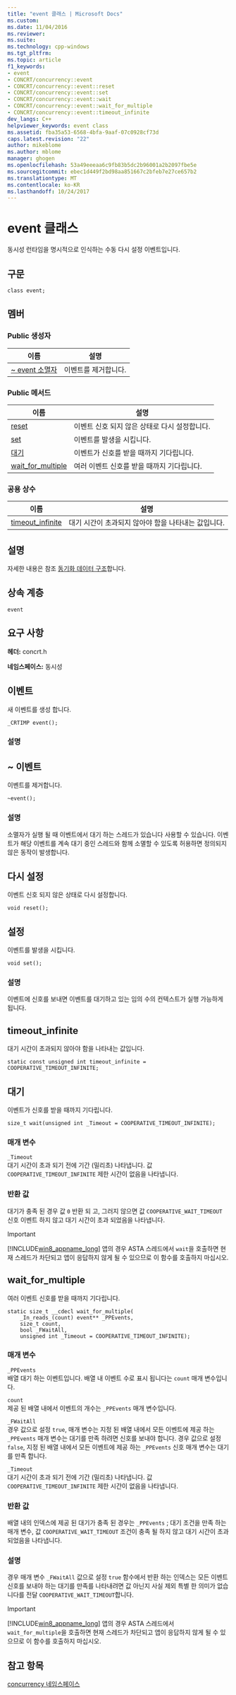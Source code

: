 ```yaml
---
title: "event 클래스 | Microsoft Docs"
ms.custom: 
ms.date: 11/04/2016
ms.reviewer: 
ms.suite: 
ms.technology: cpp-windows
ms.tgt_pltfrm: 
ms.topic: article
f1_keywords:
- event
- CONCRT/concurrency::event
- CONCRT/concurrency::event::reset
- CONCRT/concurrency::event::set
- CONCRT/concurrency::event::wait
- CONCRT/concurrency::event::wait_for_multiple
- CONCRT/concurrency::event::timeout_infinite
dev_langs: C++
helpviewer_keywords: event class
ms.assetid: fba35a53-6568-4bfa-9aaf-07c0928cf73d
caps.latest.revision: "22"
author: mikeblome
ms.author: mblome
manager: ghogen
ms.openlocfilehash: 53a49eeeaa6c9fb83b5dc2b96001a2b2097fbe5e
ms.sourcegitcommit: ebec1d449f2bd98aa851667c2bfeb7e27ce657b2
ms.translationtype: MT
ms.contentlocale: ko-KR
ms.lasthandoff: 10/24/2017
---
```

# <a name="event-class"></a>event 클래스
동시성 런타임을 명시적으로 인식하는 수동 다시 설정 이벤트입니다.  
  
## <a name="syntax"></a>구문  
  
```
class event;
```  
  
## <a name="members"></a>멤버  
  
### <a name="public-constructors"></a>Public 생성자  
  
|이름|설명|  
|----------|-----------------|  
|[~ event 소멸자](#dtor)|이벤트를 제거합니다.|  
  
### <a name="public-methods"></a>Public 메서드  
  
|이름|설명|  
|----------|-----------------|  
|[reset](#reset)|이벤트 신호 되지 않은 상태로 다시 설정합니다.|  
|[set](#set)|이벤트를 발생을 시킵니다.|  
|[대기](#wait)|이벤트가 신호를 받을 때까지 기다립니다.|  
|[wait_for_multiple](#wait_for_multiple)|여러 이벤트 신호를 받을 때까지 기다립니다.|  
  
### <a name="public-constants"></a>공용 상수  
  
|이름|설명|  
|----------|-----------------|  
|[timeout_infinite](#timeout_infinite)|대기 시간이 초과되지 않아야 함을 나타내는 값입니다.|  
  
## <a name="remarks"></a>설명  
 자세한 내용은 참조 [동기화 데이터 구조](../../../parallel/concrt/synchronization-data-structures.md)합니다.  
  
## <a name="inheritance-hierarchy"></a>상속 계층  
 `event`  
  
## <a name="requirements"></a>요구 사항  
 **헤더:** concrt.h  
  
 **네임스페이스:** 동시성  
  
##  <a name="ctor"></a>이벤트 

 새 이벤트를 생성 합니다.  
  
```
_CRTIMP event();
```  
  
### <a name="remarks"></a>설명  
  
##  <a name="dtor"></a>~ 이벤트 

 이벤트를 제거합니다.  
  
```
~event();
```  
  
### <a name="remarks"></a>설명  
 소멸자가 실행 될 때 이벤트에서 대기 하는 스레드가 있습니다 사용할 수 있습니다. 이벤트가 해당 이벤트를 계속 대기 중인 스레드와 함께 소멸할 수 있도록 허용하면 정의되지 않은 동작이 발생합니다.  
  
##  <a name="reset"></a>다시 설정 

 이벤트 신호 되지 않은 상태로 다시 설정합니다.  
  
```
void reset();
```  
  
##  <a name="set"></a>설정 

 이벤트를 발생을 시킵니다.  
  
```
void set();
```  
  
### <a name="remarks"></a>설명  
 이벤트에 신호를 보내면 이벤트를 대기하고 있는 임의 수의 컨텍스트가 실행 가능하게 됩니다.  
  
##  <a name="timeout_infinite"></a>timeout_infinite 

 대기 시간이 초과되지 않아야 함을 나타내는 값입니다.  
  
```
static const unsigned int timeout_infinite = COOPERATIVE_TIMEOUT_INFINITE;
```  
  
##  <a name="wait"></a>대기 

 이벤트가 신호를 받을 때까지 기다립니다.  
  
```
size_t wait(unsigned int _Timeout = COOPERATIVE_TIMEOUT_INFINITE);
```  
  
### <a name="parameters"></a>매개 변수  
 `_Timeout`  
 대기 시간이 초과 되기 전에 기간 (밀리초) 나타냅니다. 값 `COOPERATIVE_TIMEOUT_INFINITE` 제한 시간이 없음을 나타냅니다.  
  
### <a name="return-value"></a>반환 값  
 대기가 충족 된 경우 값 `0` 반환 되 고, 그러지 않으면 값 `COOPERATIVE_WAIT_TIMEOUT` 신호 이벤트 하지 않고 대기 시간이 초과 되었음을 나타냅니다.  
  
> [!IMPORTANT]
>  [!INCLUDE[win8_appname_long](../../../build/includes/win8_appname_long_md.md)] 앱의 경우 ASTA 스레드에서 `wait`을 호출하면 현재 스레드가 차단되고 앱이 응답하지 않게 될 수 있으므로 이 함수를 호출하지 마십시오.  
  
##  <a name="wait_for_multiple"></a>wait_for_multiple 

 여러 이벤트 신호를 받을 때까지 기다립니다.  
  
```
static size_t __cdecl wait_for_multiple(
    _In_reads_(count) event** _PPEvents,
    size_t count,
    bool _FWaitAll,
    unsigned int _Timeout = COOPERATIVE_TIMEOUT_INFINITE);
```  
  
### <a name="parameters"></a>매개 변수  
 `_PPEvents`  
 배열 대기 하는 이벤트입니다. 배열 내 이벤트 수로 표시 됩니다는 `count` 매개 변수입니다.  
  
 `count`  
 제공 된 배열 내에서 이벤트의 개수는 `_PPEvents` 매개 변수입니다.  
  
 `_FWaitAll`  
 경우 값으로 설정 `true`, 매개 변수는 지정 된 배열 내에서 모든 이벤트에 제공 하는 `_PPEvents` 매개 변수는 대기를 만족 하려면 신호를 보내야 합니다. 경우 값으로 설정 `false`, 지정 된 배열 내에서 모든 이벤트에 제공 하는 `_PPEvents` 신호 매개 변수는 대기를 만족 합니다.  
  
 `_Timeout`  
 대기 시간이 초과 되기 전에 기간 (밀리초) 나타냅니다. 값 `COOPERATIVE_TIMEOUT_INFINITE` 제한 시간이 없음을 나타냅니다.  
  
### <a name="return-value"></a>반환 값  
 배열 내의 인덱스에 제공 된 대기가 충족 된 경우는 `_PPEvents` ; 대기 조건을 만족 하는 매개 변수, 값 `COOPERATIVE_WAIT_TIMEOUT` 조건이 충족 될 하지 않고 대기 시간이 초과 되었음을 나타냅니다.  
  
### <a name="remarks"></a>설명  
 경우 매개 변수 `_FWaitAll` 값으로 설정 `true` 함수에서 반환 하는 인덱스는 모든 이벤트 신호를 보내야 하는 대기를 만족를 나타내려면 값 아닌지 사실 제외 특별 한 의미가 없습니다를 전달 `COOPERATIVE_WAIT_TIMEOUT`합니다.  
  
> [!IMPORTANT]
>  [!INCLUDE[win8_appname_long](../../../build/includes/win8_appname_long_md.md)] 앱의 경우 ASTA 스레드에서 `wait_for_multiple`을 호출하면 현재 스레드가 차단되고 앱이 응답하지 않게 될 수 있으므로 이 함수를 호출하지 마십시오.  
  
## <a name="see-also"></a>참고 항목  
 [concurrency 네임스페이스](concurrency-namespace.md)
